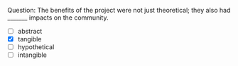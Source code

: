 Question: The benefits of the project were not just theoretical; they also had _______ impacts on the community.  
- [ ] abstract  
- [x] tangible  
- [ ] hypothetical  
- [ ] intangible  